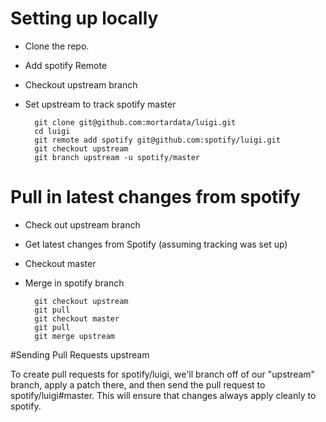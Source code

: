 # Setting up locally

* Clone the repo. 
* Add spotify Remote
* Checkout upstream branch
* Set upstream to track spotify master

        git clone git@github.com:mortardata/luigi.git
        cd luigi
        git remote add spotify git@github.com:spotify/luigi.git
        git checkout upstream
        git branch upstream -u spotify/master

# Pull in latest changes from spotify

* Check out upstream branch
* Get latest changes from Spotify (assuming tracking was set up)
* Checkout master
* Merge in spotify branch

        git checkout upstream
        git pull 
        git checkout master
        git pull
        git merge upstream

#Sending Pull Requests upstream

To create pull requests for spotify/luigi, we'll branch off of our "upstream" branch, apply a patch there, and then send the pull request to spotify/luigi#master. This will ensure that changes always apply cleanly to spotify.
